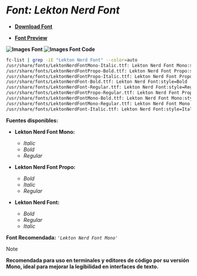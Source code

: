 <!-- Autor: Daniel Benjamin Perez Morales -->
<!-- GitHub: https://github.com/DanielBenjaminPerezMoralesDev13 -->
<!-- GitLab: https://gitlab.com/DanielBenjaminPerezMoralesDev13 -->
<!-- Correo electrónico: danielperezdev@proton.me -->

# ***Font: Lekton Nerd Font***

- **[Download Font](https://github.com/ryanoasis/nerd-fonts/releases/download/v3.2.1/Lekton.zip "https://github.com/ryanoasis/nerd-fonts/releases/download/v3.2.1/Lekton.zip")**

- **[Font Preview](https://www.programmingfonts.org/#lekton "https://www.programmingfonts.org/#lekton")**

**![Images Font](../../Fonts/Lekton%20Nerd%20Font.png "Fonts/Lekton Nerd Font.png")**
**![Images Font Code](../../Font%20Images%20Code/Lekton%20Nerd%20Font%20Code.png "Font Images Code/Lekton Nerd Font Code.png")**

```bash
fc-list | grep -iE "Lekton Nerd Font" --color=auto
/usr/share/fonts/LektonNerdFontMono-Italic.ttf: Lekton Nerd Font Mono:style=Italic
/usr/share/fonts/LektonNerdFontPropo-Bold.ttf: Lekton Nerd Font Propo:style=Bold
/usr/share/fonts/LektonNerdFontPropo-Italic.ttf: Lekton Nerd Font Propo:style=Italic
/usr/share/fonts/LektonNerdFont-Bold.ttf: Lekton Nerd Font:style=Bold
/usr/share/fonts/LektonNerdFont-Regular.ttf: Lekton Nerd Font:style=Regular
/usr/share/fonts/LektonNerdFontPropo-Regular.ttf: Lekton Nerd Font Propo:style=Regular
/usr/share/fonts/LektonNerdFontMono-Bold.ttf: Lekton Nerd Font Mono:style=Bold
/usr/share/fonts/LektonNerdFontMono-Regular.ttf: Lekton Nerd Font Mono:style=Regular
/usr/share/fonts/LektonNerdFont-Italic.ttf: Lekton Nerd Font:style=Italic
```

**Fuentes disponibles:**

- **Lekton Nerd Font Mono:**
  - *Italic*
  - *Bold*
  - *Regular*

- **Lekton Nerd Font Propo:**
  - *Bold*
  - *Italic*
  - *Regular*

- **Lekton Nerd Font:**
  - *Bold*
  - *Regular*
  - *Italic*

**Font Recomendada:** *`'Lekton Nerd Font Mono'`*

> [!NOTE]
> **Recomendada para uso en terminales y editores de código por su versión Mono, ideal para mejorar la legibilidad en interfaces de texto.**
